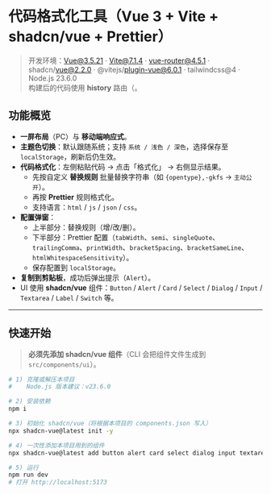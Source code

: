 # 代码格式化工具（Vue 3 + Vite + shadcn/vue + Prettier）

> 开发环境：Vue@3.5.21 · Vite@7.1.4 · vue-router@4.5.1 · shadcn/vue@2.2.0 · @vitejs/plugin-vue@6.0.1 · tailwindcss@4 · Node.js 23.6.0  
> 构建后的代码使用 **history** 路由（。

## 功能概览

- **一屏布局**（PC）与 **移动端响应式**。
- **主题色切换**：默认跟随系统；支持 `系统 / 浅色 / 深色`，选择保存至 `localStorage`，刷新后仍生效。
- **代码格式化**：左侧粘贴代码 → 点击「格式化」 → 右侧显示结果。
  - 先按自定义 **替换规则** 批量替换字符串（如 `{opentype},-gkfs` → `主动公开`）。
  - 再按 **Prettier** 规则格式化。
  - 支持语言：`html` / `js` / `json` / `css`。
- **配置弹窗**：
  - 上半部分：替换规则（增/改/删）。
  - 下半部分：Prettier 配置（`tabWidth`、`semi`、`singleQuote`、`trailingComma`、`printWidth`、`bracketSpacing`、`bracketSameLine`、`htmlWhitespaceSensitivity`）。
  - 保存配置到 `localStorage`。
- **复制到剪贴板**，成功后弹出提示（`Alert`）。
- UI 使用 **shadcn/vue** 组件：`Button` / `Alert` / `Card` / `Select` / `Dialog` / `Input` / `Textarea` / `Label` / `Switch` 等。

---

## 快速开始

> **必须先添加 shadcn/vue 组件**（CLI 会把组件文件生成到 `src/components/ui`）。

```bash
# 1) 克隆或解压本项目
#    Node.js 版本建议：v23.6.0

# 2) 安装依赖
npm i

# 3) 初始化 shadcn/vue（将根据本项目的 components.json 写入）
npx shadcn-vue@latest init -y

# 4) 一次性添加本项目用到的组件
npx shadcn-vue@latest add button alert card select dialog input textarea label switch

# 5) 运行
npm run dev
# 打开 http://localhost:5173
```
